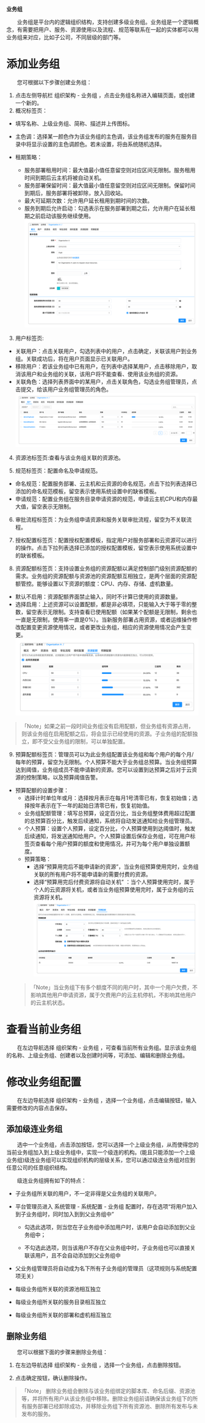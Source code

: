 **业务组**

　　业务组是平台内的逻辑组织结构，支持创建多级业务组。业务组是一个逻辑概念，有需要把用户、服务、资源使用以及流程、规范等联系在一起的实体都可以用业务组来对应，比如子公司，不同层级的部门等。

# 添加业务组

　　您可根据以下步骤创建业务组：

1.  点击左侧导航栏 组织架构 - 业务组 ，点击业务组名称进入编辑页面，或创建一个新的。
2.  概况标签页：
  + 填写名称、上级业务组、简称、描述并上传图标。
  + 主色调：选择某一颜色作为该业务组的主色调，该业务组发布的服务在服务目录中将显示设置的主色调颜色。若未设置，将由系统随机选择。
  + 租期策略：

      - 服务部署租用时间：最大值最小值任意留空则对应区间无限制。服务租用时间到期后云主机将被自动关机。
      - 服务部署保留时间：最大值最小值任意留空则对应区间无限制。保留时间到期后，服务部署将被卸除，放入回收站。
      - 最大可延期次数：允许用户延长租用到期时间的次数。
      - 服务到期后允许启动：勾选表示在服务部署到期之后，允许用户在延长租期之前启动该服务继续使用。
      ![5.业务组概况标签页](../../picture/Admin/5.业务组概况标签页.png)

3.  用户标签页:
  + 关联用户：点击关联用户，勾选列表中的用户，点击确定，关联该用户到业务组。关联成功后，将在用户页面显示已关联用户。
  + 移除用户：若该业务组中已有用户，在列表中选择某用户，点击移除用户，取消该用户和业务组的关联，该用户将不能查看、使用该业务组的资源。
  + 关联角色：选择列表界面中的某用户，点击关联角色，勾选业务组管理员，点击提交，给该用户业务组管理员的角色。
  ![5.业务组用户标签页](../../picture/Admin/5.业务组用户标签页.png)

4.  资源池标签页:查看与该业务组关联的资源池。

5. 规范标签页：配置命名及申请规范。
  + 命名规范：配置服务部署、云主机和云资源的命名规范，点击下拉列表选择已添加的命名规范模板，留空表示使用系统设置中的缺省模板。
  + 申请规范：配置业务组在服务目录申请资源的规范，申请云主机CPU和内存最大值，留空表示无限制。

6. 审批流程标签页：为业务组申请资源和服务关联审批流程，留空为不关联流程。

7. 授权配置标签页：配置授权配置模板，指定用户对服务部署和云资源可以进行的操作。点击下拉列表选择已添加的授权配置模板，留空表示使用系统设置中的缺省模板。

8. 资源配额标签页：支持设置业务组的资源配额以满足控制部门级别资源配额的需求。业务组的资源配额与资源池的资源配额互相独立，是两个层面的资源配额管控。能够设置以下资源的额度：CPU、内存、存储、虚机数量。

  + 默认不启用：资源配额界面禁止输入，同时不计算已使用的资源数量。
  + 选择启用：上述资源可以设置配额，都是非必填项，只能输入大于等于零的整数，留空表示无限制。支持查看已使用配额（如果某个配额是无限制，剩余也一直是无限制，使用率一直是0%）。当新服务部署占用资源，或者运维操作修改配置变更资源使用情况，或者更改业务组，相应的资源使用情况会产生变更。
   ![5.业务组资源配额](../../picture/Admin/5.业务组资源配额.png)
   >「Note」如果之前一段时间业务组没有启用配额，但业务组有资源占用，则该业务组在启用配额之后，将会显示已经使用的资源。子业务组的配额独立，即不受父业务组的限制，可以单独配置。

9. 预算配额标签页：管理员可以为此业务组配置该业务组和每个用户的每个月/每年的预算，留空为无限制。个人预算不能大于业务组总预算。当业务组预算达到阈值，业务组成员不能申请新的资源。您可以设置到达预算之后对于云资源的控制策略，以及预算阈值告警。
  + 预算配额的设置步骤：
    + 选择计时单位年或月：选择按月表示在每月1号清零已有，恢复初始值；选择按年表示在下一年的起始日清零已有，恢复初始值。
    + 业务组配额管理：填写总预算，设定百分比，当业务组整体费用超过配置的总预算百分比，触发后续通知，系统将自动发送通知给业务组管理员。
    + 个人预算：设置个人预算，设定百分比，个人预算使用到达阈值时，触发后续通知，将发送通知给用户。个人预算设置后保存业务组，可在用户标签页查看每个用户预算的额度和使用情况，并可为每个用户单独设置额度。
    + 预算策略：
        - 选择“预算用完后不能申请新的资源”，当业务组预算使用完时，业务组关联的所有用户将不能申请新的需要付费的资源。
        - 选择“预算用完后付费资源将自动关机” ：当个人预算使用完时，属于个人的云资源将关机，或者当业务组预算使用完时，属于业务组的云资源将关机。
    ![5.业务组预算配额](../../picture/Admin/5.业务组预算配额.png)
    >「Note」当业务组下有多个额度不同的用户时，其中一个用户欠费，不影响其他用户申请资源，属于欠费用户的云主机停机，不影响其他用户的云主机状态。

# 查看当前业务组

　　在左边导航选择 组织架构 - 业务组 ，可查看当前所有业务组。显示该业务组的名称、上级业务组、创建者以及创建时间等，可添加、编辑和删除业务组。

# 修改业务组配置

　　在左边导航选择 组织架构 - 业务组 ，选择一个业务组，点击编辑按钮，输入需要修改的内容点击保存。

## 添加级连业务组

　　选中一个业务组，点击添加按钮，您可以选择一个上级业务组，从而使得您的当前业务组加入到上级业务组中，实现一个级连的机构。(能且只能添加一个上级业务组)级连业务组可以实现组织机构的层级关系，您可以通过级连业务组对应到任意公司的任意组织结构。

　　级连业务组拥有如下的特点：

  + 子业务组所关联的用户，不一定非得是父业务组的关联用户。

  + 平台管理员进入 系统管理 - 系统配置 - 业务组 配置时，存在选项“将用户加入到子业务组时，同时加入到到父业务组中”
   
    - 勾选此选项，则当您在子业务组中添加用户时，该用户会自动添加到父业务组中；

    - 不勾选此选项，则当该用户不存在父业务组中时，子业务组也可以直接关联该用户，且不会自动添加到父业务组中

  +   父业务组管理员将自动成为名下所有子业务组的管理员（这项规则与系统配置项无关）

  +   每级业务组所关联的资源池相互独立

  +   每级业务组所关联的服务目录相互独立

  +   每级业务组所关联的部署和虚机相互独立

## 删除业务组

　　您可以根据下面的步骤来删除业务组：

  1.  在左边导航选择 组织架构 - 业务组 ，选择一个业务组，点击删除按钮。

  2.  点击确定按钮，确认删除操作。

  >「Note」  删除业务组会删除与该业务组绑定的脚本库、命名后缀、资源池等，并将所有用户从该业务组中移除。删除业务组前请确保该业务组下的所有服务部署已经卸除成功，并移除业务组下所有资源池、删除所有发布与未发布的服务。
